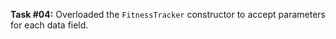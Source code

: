 **Task #04:** Overloaded the `FitnessTracker` constructor to accept parameters for each data field. 